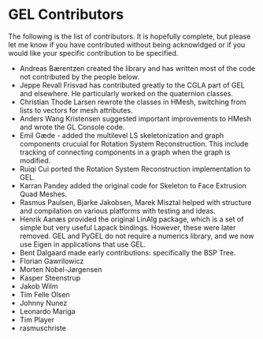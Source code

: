 # GEL Contributors
The following is the list of contributors. It is hopefully complete, but please let me know if you have contributed without being acknowldged or if you would like your specific contribution to be specified.

- Andreas Bærentzen created the library and has written most of the code not contributed by the people below.
- Jeppe Revall Frisvad has contributed greatly to the CGLA part of GEL and elsewhere. He particularly worked on the quaternion classes.
- Christian Thode Larsen rewrote the classes in HMesh, switching from lists to vectors for mesh attributes.
- Anders Wang Kristensen suggested important improvements to HMesh and wrote the GL Console code.
- Emil Gæde - added the multilevel LS skeletonization and graph components crucuial for Rotation System Reconstruction. This include tracking of connecting components in a graph when the graph is modified.
- Ruiqi Cui ported the Rotation System Reconstruction implementation to GEL.
- Karran Pandey added the original code for Skeleton to Face Extrusion Quad Meshes.
- Rasmus Paulsen, Bjarke Jakobsen, Marek Misztal helped with structure and compilation on various platforms with testing and ideas.
- Henrik Aanæs provided the original LinAlg package, which is a set of simple but very useful Lapack bindings. However, these were later removed. GEL and PyGEL do not require a numerics library, and we now use Eigen in applications that use GEL.
- Bent Dalgaard made early contributions: specifically the BSP Tree.
- Florian Gawrilowicz
- Morten Nobel-Jørgensen
- Kasper Steenstrup
- Jakob Wilm
- Tim Felle Olsen 
- Johnny Nunez
- Leonardo Mariga
- Tim Player
- rasmuschriste